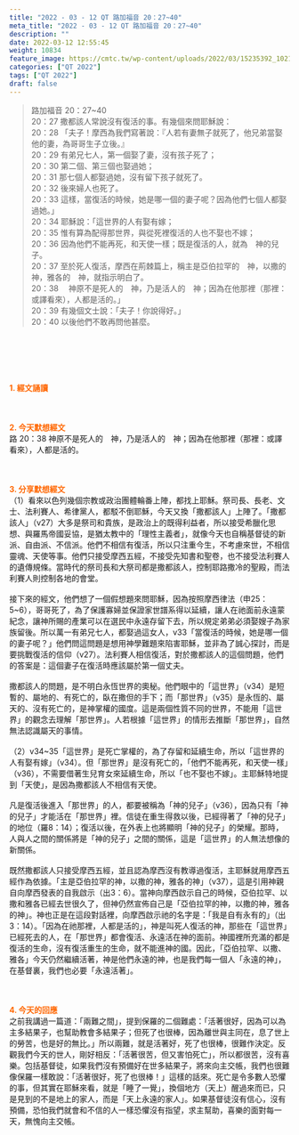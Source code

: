 ```yaml
---
title: "2022 - 03 - 12 QT 路加福音 20：27~40"
meta_title: "2022 - 03 - 12 QT 路加福音 20：27~40"
description: ""
date: 2022-03-12 12:55:45
weight: 10834
feature_image: https://cmtc.tw/wp-content/uploads/2022/03/15235392_10211799862337740_180693556567566654_o-1.webp
categories: ["QT 2022"]
tags: ["QT 2022"]
draft: false
---
```


<blockquote>路加福音 20：27~40<br />
20：27 撒都該人常說沒有復活的事。有幾個來問耶穌說：<br />
20：28 「夫子！摩西為我們寫著說：『人若有妻無子就死了，他兄弟當娶他的妻，為哥哥生子立後。』<br />
20：29 有弟兄七人，第一個娶了妻，沒有孩子死了；<br />
20：30 第二個、第三個也娶過她；<br />
20：31 那七個人都娶過她，沒有留下孩子就死了。<br />
20：32 後來婦人也死了。<br />
20：33 這樣，當復活的時候，她是哪一個的妻子呢？因為他們七個人都娶過她。」<br />
20：34 耶穌說：「這世界的人有娶有嫁；<br />
20：35 惟有算為配得那世界，與從死裡復活的人也不娶也不嫁；<br />
20：36 因為他們不能再死，和天使一樣；既是復活的人，就為　神的兒子。<br />
20：37 至於死人復活，摩西在荊棘篇上，稱主是亞伯拉罕的　神，以撒的　神，雅各的　神，就指示明白了。<br />
20：38 　神原不是死人的　神，乃是活人的　神；因為在他那裡（那裡：或譯看來），人都是活的。」<br />
20：39 有幾個文士說：「夫子！你說得好。」<br />
20：40 以後他們不敢再問他甚麼。</blockquote><br />
&nbsp;<br />
<br />
&nbsp;<br />
<br />
<span style="color: #ff6600;"><strong>1. </strong><strong>經文誦讀</strong></span><br />
<br />
<span style="color: #ff6600;"><strong> </strong></span><br />
<br />
<span style="color: #ff6600;"><strong>2. 今天默想</strong><strong>經文<br />
</strong></span>路 20：38 神原不是死人的　神，乃是活人的　神；因為在他那裡（那裡：或譯看來），人都是活的。<br />
<br />
&nbsp;<br />
<br />
<span style="color: #ff6600;"><strong>3. 分享默想經文<br />
</strong></span>（1）看來以色列幾個宗教或政治團體輪番上陣，都找上耶穌。祭司長、長老、文士、法利賽人、希律黨人，都駁不倒耶穌，今天又換「撒都該人」上陣了。「撒都該人」（v27）大多是祭司和貴族，是政治上的既得利益者，所以接受希臘化思想、與羅馬帝國妥協，是猶太教中的「理性主義者」，就像今天也自稱基督徒的新派、自由派、不信派。他們不相信有復活，所以只注重今生，不考慮來世，不相信靈魂、天使等事。他們只接受摩西五經，不接受先知書和聖卷，也不接受法利賽人的遺傳規條。當時代的祭司長和大祭司都是撒都該人，控制耶路撒冷的聖殿，而法利賽人則控制各地的會堂。<br />
<br />
接下來的經文，他們想了一個假想題來問耶穌，因為按照摩西律法（申25：5~6），哥哥死了，為了保護寡婦並保證家世譜系得以延續，讓人在祂面前永遠蒙紀念，讓神所賜的產業可以在選民中永遠存留下去，所以規定弟弟必須娶嫂子為家族留後。所以萬一有弟兄七人，都娶過這女人，v33「當復活的時候，她是哪一個的妻子呢？」他們問這問題是想用神學難題來陷害耶穌，並非為了誠心探討，而是要挑戰復活的信仰（v27）。法利賽人相信復活，對於撒都該人的這個問題，他們的答案是：這個妻子在復活時應該屬於第一個丈夫。<br />
<br />
撒都該人的問題，是不明白永恆世界的奧秘。他們眼中的「這世界」（v34）是短暫的、屬地的、有死亡的，臥在撒但的手下；而「那世界」（v35）是永恆的、屬天的、沒有死亡的，是神掌權的國度。這是兩個性質不同的世界，不能用「這世界」的觀念去理解「那世界」。人若根據「這世界」的情形去推斷「那世界」，自然無法認識屬天的事情。<br />
<br />
（2）v34~35「這世界」是死亡掌權的，為了存留和延續生命，所以「這世界的人有娶有嫁」（v34）。但「那世界」是沒有死亡的，「他們不能再死，和天使一樣」（v36），不需要借著生兒育女來延續生命，所以「也不娶也不嫁」。主耶穌特地提到「天使」，是因為撒都該人不相信有天使。<br />
<br />
凡是復活後進入「那世界」的人，都要被稱為「神的兒子」（v36），因為只有「神的兒子」才能活在「那世界」裡。信徒在重生得救以後，已經得著了「神的兒子」的地位（羅8：14）；復活以後，在外表上也將顯明「神的兒子」的榮耀。那時，人與人之間的關係將是「神的兒子」之間的關係，這是「這世界」的人無法想像的新關係。<br />
<br />
既然撒都該人只接受摩西五經，並且認為摩西沒有教導過復活，主耶穌就用摩西五經作為依據。「主是亞伯拉罕的神，以撒的神，雅各的神」（v37），這是引用神親自向摩西發表的自我啟示（出3：6）。當神向摩西啟示自己的時候，亞伯拉罕、以撒和雅各已經去世很久了，但神仍然宣佈自己是「亞伯拉罕的神，以撒的神，雅各的神」。神也正是在這段對話裡，向摩西啟示祂的名字是：「我是自有永有的」（出3：14）。「因為在祂那裡，人都是活的」，神是叫死人復活的神，那些在「這世界」已經死去的人，在「那世界」都會復活、永遠活在神的面前。神國裡所充滿的都是復活的生命，沒有復活重生的生命，就不能進神的國。因此，「亞伯拉罕、以撒、雅各」今天仍然繼續活著，神是他們永遠的神，也是我們每一個人「永遠的神」，在基督裏，我們也必要「永遠活著」。<br />
<br />
&nbsp;<br />
<br />
<span style="color: #ff6600;"><strong>4. 今天的回應<br />
</strong></span>之前我講過一篇道：「兩難之間」，提到保羅的二個難處：「活著很好，因為可以為主多結果子，也幫助教會多結果子；但死了也很棒，因為離世與主同在，息了世上的勞苦，也是好的無比。」所以兩難，就是活著好，死了也很棒，很難作決定。反觀我們今天的世人，剛好相反：「活著很苦，但又害怕死亡」，所以都很苦，沒有喜樂。包括基督徒，如果我們沒有預備好在世多結果子，將來向主交帳，我們也很難像保羅一樣敢說：「活著很好，死了也很棒！」這樣的話來。死亡是令多數人恐懼的事，但其實在耶穌來看，就是「睡了一覺」，換個地方（天上）醒過來而已，只是見到的不是地上的家人，而是「天上永遠的家人」。如果基督徒沒有信心，沒有預備，恐怕我們就會和不信的人一樣恐懼沒有指望，求主幫助，喜樂的面對每一天，無愧向主交帳。
        